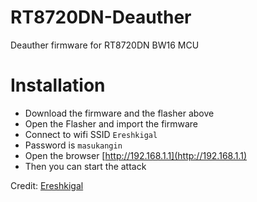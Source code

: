 # RT8720DN-Deauther
Deauther firmware for RT8720DN BW16 MCU

# Installation 
- Download the firmware and the flasher above
- Open the Flasher and import the firmware
- Connect to wifi SSID `Ereshkigal`
- Password is `masukangin`
- Open the browser [http://192.168.1.1](http://192.168.1.1)
- Then you can start the attack


Credit: [Ereshkigal](https://github.com/Arifmaulanaazis/Ereshkigal)
